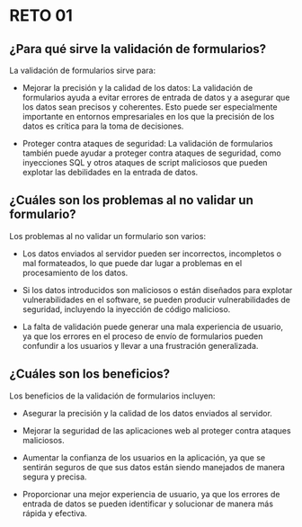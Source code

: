 # RETO 01

## ¿Para qué sirve la validación de formularios?

La validación de formularios sirve para:

- Mejorar la precisión y la calidad de los datos: La validación de formularios ayuda a evitar errores de entrada de datos y a asegurar que los datos sean precisos y coherentes. Esto puede ser especialmente importante en entornos empresariales en los que la precisión de los datos es crítica para la toma de decisiones.

- Proteger contra ataques de seguridad: La validación de formularios también puede ayudar a proteger contra ataques de seguridad, como inyecciones SQL y otros ataques de script maliciosos que pueden explotar las debilidades en la entrada de datos.

## ¿Cuáles son los problemas al no validar un formulario?

Los problemas al no validar un formulario son varios:

- Los datos enviados al servidor pueden ser incorrectos, incompletos o mal formateados, lo que puede dar lugar a problemas en el procesamiento de los datos.

- Si los datos introducidos son maliciosos o están diseñados para explotar vulnerabilidades en el software, se pueden producir vulnerabilidades de seguridad, incluyendo la inyección de código malicioso.

- La falta de validación puede generar una mala experiencia de usuario, ya que los errores en el proceso de envío de formularios pueden confundir a los usuarios y llevar a una frustración generalizada.

## ¿Cuáles son los beneficios?

Los beneficios de la validación de formularios incluyen:

- Asegurar la precisión y la calidad de los datos enviados al servidor.

- Mejorar la seguridad de las aplicaciones web al proteger contra ataques maliciosos.

- Aumentar la confianza de los usuarios en la aplicación, ya que se sentirán seguros de que sus datos están siendo manejados de manera segura y precisa.

- Proporcionar una mejor experiencia de usuario, ya que los errores de entrada de datos se pueden identificar y solucionar de manera más rápida y efectiva.
